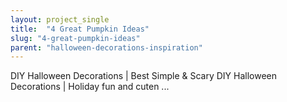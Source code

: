 ```yaml
---
layout: project_single
title:  "4 Great Pumpkin Ideas"
slug: "4-great-pumpkin-ideas"
parent: "halloween-decorations-inspiration"
---
```

DIY Halloween Decorations | Best Simple & Scary DIY Halloween Decorations | Holiday fun and cuten ...